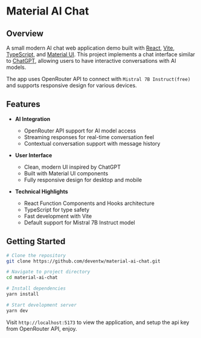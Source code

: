 # Material AI Chat

## Overview

A small modern AI chat web application demo built with [React](https://react.org/), [Vite](https://vitejs.dev/), [TypeScript](https://www.typescriptlang.org/), and [Material UI](https://mui.com/). This project implements a chat interface similar to [ChatGPT](https://chat.openai.com/), allowing users to have interactive conversations with AI models.

The app uses OpenRouter API to connect with `Mistral 7B Instruct(free)` and supports responsive design for various devices.

## Features

- **AI Integration**
   - OpenRouter API support for AI model access
   - Streaming responses for real-time conversation feel
   - Contextual conversation support with message history

- **User Interface**
   - Clean, modern UI inspired by ChatGPT
   - Built with Material UI components
   - Fully responsive design for desktop and mobile

- **Technical Highlights**
   - React Function Components and Hooks architecture
   - TypeScript for type safety
   - Fast development with Vite
   - Default support for Mistral 7B Instruct model

## Getting Started

```bash
# Clone the repository
git clone https://github.com/deventw/material-ai-chat.git

# Navigate to project directory
cd material-ai-chat

# Install dependencies
yarn install

# Start development server
yarn dev
```

Visit `http://localhost:5173` to view the application, and setup the api key from OpenRouter API, enjoy.
